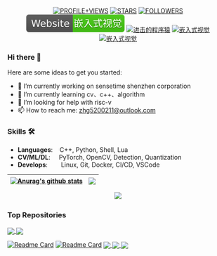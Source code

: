 <p align="center">
    <a href="https://komarev.com/ghpvc/?username=HarleysZhang&label=PROFILE+VIEWS"><img src="https://komarev.com/ghpvc/?username=HarleysZhang&label=PROFILE+VIEWS" alt="PROFILE+VIEWS"></a>
  <a href="https://img.shields.io/github/stars/HarleysZhang?style=social"><img src="https://img.shields.io/github/stars/HarleysZhang?style=social" alt="STARS"></a>
  <a href="https://img.shields.io/github/followers/HarleysZhang?style=social"><img src="https://img.shields.io/github/followers/HarleysZhang?style=social" alt="FOLLOWERS"></a>    
  <a href="http://www.armcvai.com/"><img src="./icons/Website-armcvai-brightgreen.svg", alt="嵌入式视觉"></a>
  <a href="https://www.zhihu.com/people/tang-fen-44-49"><img src="https://img.shields.io/badge/zhihu-知乎-informational" alt="进击的程序猿"></a>
  <a href="https://blog.csdn.net/qq_20986663"><img src="https://img.shields.io/badge/csdn-CSDN-red.svg" alt="嵌入式视觉"></a>
  <a href="https://www.cnblogs.com/armcvai/"><img src="https://img.shields.io/badge/cnblogs-博客园-important.svg" alt="嵌入式视觉"></a>
</p>

### Hi there 👋

Here are some ideas to get you started:
- 🔭 I’m currently working on sensetime shenzhen corporation
- 🌱 I’m currently learning cv、c++、algorithm
- 🤔 I’m looking for help with risc-v
- 📫 How to reach me: zhg5200211@outlook.com

### Skills 🛠️
- **Languages**: &nbsp;&nbsp;                C++, Python, Shell, Lua
- **CV/ML/DL**: &nbsp;&nbsp;&nbsp;           PyTorch, OpenCV, Detection, Quantization
- **Develops**:  &nbsp;&nbsp;&nbsp;&nbsp;    Linux, Git, Docker, CI/CD, VSCode


| <a href="https://github.com/HarleysZhang/github-readme-stats"><img align="center" src="https://github-readme-stats.vercel.app/api?username=HarleysZhang&show_icons=true&include_all_commits=true&theme=buefy&hide_border=true" alt="Anurag's github stats" /></a> | <a href="https://github.com/HarleysZhang/github-readme-stats"><img align="center" src="https://github-readme-stats.vercel.app/api/top-langs/?username=HarleysZhang&layout=compact&theme=buefy&hide_border=true" /></a> |
| ------------- | ------------- |

<!-- GitHub Activity Graph -->
<div align="center"><img height="290px" src="https://activity-graph.herokuapp.com/graph?username=HarleysZhang&theme=buefy" /></div>

### Top Repositories

<a href="https://github.com/HarleysZhang/2021_algorithm_intern_information">
  <img align="center" src="https://github-readme-stats.vercel.app/api/pin/?username=HarleysZhang&theme=buefy" />
</a>
<a href="https://github.com/HarleysZhang/detect_steel_number">
  <img align="center" src="https://github-readme-stats.vercel.app/api/pin/?username=HarleysZhang&theme=buefy" />
</a>

[![Readme Card](https://github-readme-stats.vercel.app/api/pin/?username=HarleysZhang&repo=github-readme-stats)](https://github.com/HarleysZhang/2021_algorithm_intern_information)
[![Readme Card](https://github-readme-stats.vercel.app/api/pin/?username=HarleysZhang&repo=github-readme-stats)](https://github.com/HarleysZhang/detect_steel_number)
<a href="https://github.com/anuraghazra/github-readme-stats">
  <img align="center" src="https://github-readme-stats.vercel.app/api/pin/?username=anuraghazra&repo=github-readme-stats&theme=buefy" />
</a>
<a href="https://github.com/HarleysZhang/2021_algorithm_intern_information">
  <img align="center" src="https://github-readme-stats.vercel.app/api/pin/?username=HarleysZhang&repo=github-readme-stats&theme=buefy" />
</a>
<a href="https://github.com/HarleysZhang/detect_steel_number">
  <img align="center" src="https://github-readme-stats.vercel.app/api/pin/?username=HarleysZhang&theme=buefy" />
</a>

